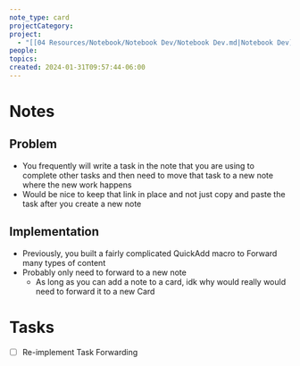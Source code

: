 ```yaml
---
note_type: card
projectCategory: 
project:
  - "[[04 Resources/Notebook/Notebook Dev/Notebook Dev.md|Notebook Dev]]"
people: 
topics: 
created: 2024-01-31T09:57:44-06:00
---
```

# Notes
## Problem
- You frequently will write a task in the note that you are using to complete other tasks and then need to move that task to a new note where the new work happens
- Would be nice to keep that link in place and not just copy and paste the task after you create a new note

## Implementation
- Previously, you built a fairly complicated QuickAdd macro to Forward many types of content
- Probably only need to forward to a new note
	- As long as you can add a note to a card, idk why would really would need to forward it to a new Card
# Tasks
- [ ] Re-implement Task Forwarding
